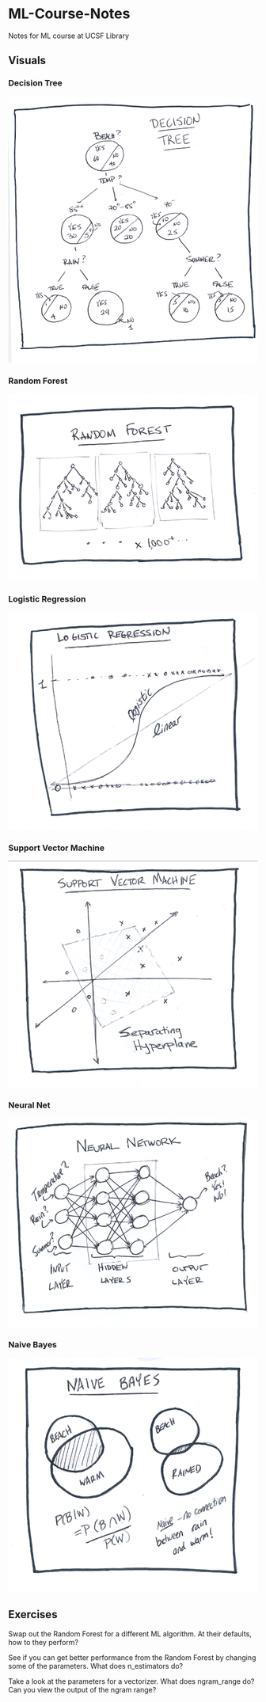 # ML-Course-Notes

Notes for ML course at UCSF Library

## Visuals

### Decision Tree

<img src="supervised_learning_visuals/decision_tree.png" alt="hi" class="inline"/>

### Random Forest

<img src="supervised_learning_visuals/random_forest.png" alt="hi" class="inline"/>

### Logistic Regression

<img src="supervised_learning_visuals/logistic_regression.png" alt="hi" class="inline"/>

### Support Vector Machine

<img src="supervised_learning_visuals/support_vector_machine.png" alt="hi" class="inline"/>

### Neural Net

<img src="supervised_learning_visuals/neural_network.png" alt="hi" class="inline"/>

### Naive Bayes

<img src="supervised_learning_visuals/naive_bayes.png" alt="hi" class="inline"/>

## Exercises

Swap out the Random Forest for a different ML algorithm. At their defaults, how to they perform?

See if you can get better performance from the Random Forest by changing some of the parameters. What does n_estimators do?

Take a look at the parameters for a vectorizer. What does ngram_range do? Can you view the output of the ngram range?
